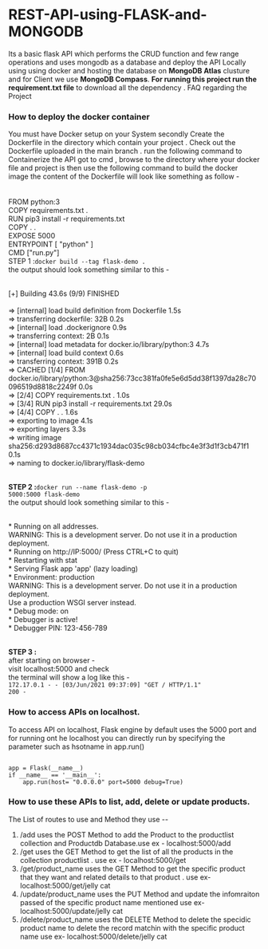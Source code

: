 # REST-API-using-FLASK-and-MONGODB
Its a basic flask API which performs the CRUD function and few range operations and uses mongodb as a database and deploy the API Locally using using docker and hosting the database on **MongoDB Atlas** clusture and for Client we use **MongoDB Compass**.
**For running this project run the requirement.txt file** to download all the dependency .
FAQ regarding the Project 
<h3>How to deploy the docker container </h3>
You must have Docker setup on your System secondly Create the Dockerfile in the directory which contain your project .
Check out the Dockerfile uploaded in the main branch .
run the following command to Containerize the API
got to cmd , browse to the directory where your docker file and project is then use the following command to build the docker image
the content of the Dockerfile will look like something as follow -<br>
<br>
<br>FROM python:3
<br>COPY requirements.txt .
<br>RUN pip3 install  -r requirements.txt
<br>COPY . .
<br>EXPOSE 5000
<br>ENTRYPOINT [ "python" ]
<br>CMD ["run.py"]
<br>
STEP 1 :<code>docker build --tag flask-demo .</code>
<br>the output should look something similar to this -<br>

<br>[+] Building 43.6s (9/9) FINISHED                                                                            
<br> => [internal] load build definition from Dockerfile                                                           1.5s
<br>=>  transferring dockerfile: 32B                                                                                0.2s
<br> => [internal] load .dockerignore                                                                               0.9s
<br> =>  transferring context: 2B                                                                                    0.1s
<br> => [internal] load metadata for docker.io/library/python:3                                                      4.7s
<br>=> [internal] load build context                                                                                 0.6s
<br>=>  transferring context: 391B                                                                                  0.2s
<br>=> CACHED [1/4] FROM docker.io/library/python:3@sha256:73cc381fa0fe5e6d5dd38f1397da28c70096519d8818c2249f       0.0s
<br>=> [2/4] COPY requirements.txt .                                                                                 1.0s
<br> => [3/4] RUN pip3 install  -r requirements.txt                                                                   29.0s
<br>=> [4/4] COPY . .                                                                                                 1.6s
<br>=> exporting to image                                                                                             4.1s
<br> =>  exporting layers                                                                                            3.3s
<br>=>  writing image sha256:d293d8687cc4371c1934dac035c98cb034cfbc4e3f3d1f3cb471f1                                  0.1s
<br>=>  naming to docker.io/library/flask-demo 
 
 <br>**STEP 2 :**<code>docker run --name flask-demo -p 5000:5000 flask-demo</code>
 <br>the output should look something similar to this -<br>
 
<br>  * Running on all addresses.
 <br>  WARNING: This is a development server. Do not use it in a production deployment.
 <br> * Running on http://IP:5000/ (Press CTRL+C to quit)
 <br> * Restarting with stat
 <br> * Serving Flask app 'app' (lazy loading)
 <br> * Environment: production
 <br>   WARNING: This is a development server. Do not use it in a production deployment.
 <br>   Use a production WSGI server instead.
 <br>  * Debug mode: on
 <br> * Debugger is active!
 <br> * Debugger PIN: 123-456-789
 
 <br>**STEP 3 :** 
 <br>after starting on browser -
 <br>visit localhost:5000 and check 
 <br>the terminal will show a log like this -
 <br><code>172.17.0.1 - - [03/Jun/2021 09:37:09] "GET / HTTP/1.1" 200 - </code>
 
 
<h3>How to access APIs on localhost. </h3>
To access API on localhost, Flask engine by default uses the 5000 port and for running ont he localhost you can directly run by specifying the parameter such as hsotname in app.run()
<br>
<code>
<br>app = Flask(__name__) </code>
<br><code>if __name__ == '__main__': </code>
<br><code>    app.run(host= "0.0.0.0" port=5000 debug=True)
</code>

<h3>How to use these APIs to list, add, delete or update products. </h3>
The List of routes to use and Method they use -- <br> 
<ol>
<li>/add uses the POST Method to add the Product to the productlist collection and Productdb Database.use ex - localhost:5000/add </li>
<li>/get uses the GET Method to get the list of all the products in the collection productlist . use ex - localhost:5000/get </li>
<li>/get/product_name uses the GET Method to get the specific product that they want and related details to that product . use ex- localhost:5000/get/jelly cat</li>
<li>/update/product_name uses the PUT Method and update the infomraiton passed of the specific product name mentioned use ex- localhost:5000/update/jelly cat</li>
<li>/delete/product_name uses the DELETE Method to delete the specidic product name to delete the record matchin with the specific product name use ex- localhost:5000/delete/jelly cat </li>
</ol>



 
